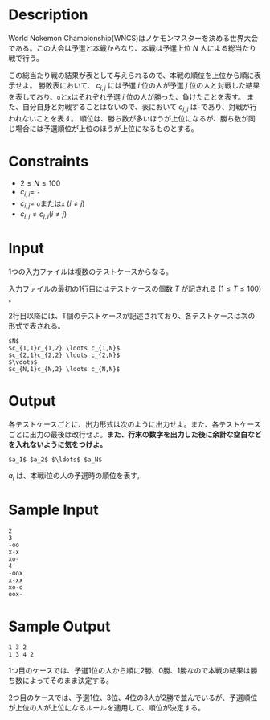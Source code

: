 # Description

World Nokemon Championship(WNCS)はノケモンマスターを決める世界大会である。この大会は予選と本戦からなり、本戦は予選上位 $N$ 人による総当たり戦で行う。

この総当たり戦の結果が表として与えられるので、本戦の順位を上位から順に表示せよ。
勝敗表において、 $c_{i,j}$ には予選 $i$ 位の人が予選 $j$ 位の人と対戦した結果を表しており、`o`と`x`はそれぞれ予選 $i$ 位の人が勝った、負けたことを表す。
また、自分自身と対戦することはないので、表において $c_{i,i}$ は`-`であり、対戦が行われないことを表す。
順位は、勝ち数が多いほうが上位になるが、勝ち数が同じ場合には予選順位が上位のほうが上位になるものとする。

# Constraints

- $2 \le N \le 100$
- $c_{i,i} =$ `-`
- $c_{i,j} =$ `o`または`x` $(i \neq j)$
- $c_{i,j} \neq c_{j,i}(i \neq j)$

# Input
1つの入力ファイルは複数のテストケースからなる。

入力ファイルの最初の1行目にはテストケースの個数 $T$ が記される $(1 \le T \le 100)$ 。

2行目以降には、T個のテストケースが記述されており、各テストケースは次の形式で表される。

```
$N$
$c_{1,1}c_{1,2} \ldots c_{1,N}$
$c_{2,1}c_{2,2} \ldots c_{2,N}$
$\vdots$
$c_{N,1}c_{N,2} \ldots c_{N,N}$
```

# Output
各テストケースごとに、出力形式は次のように出力せよ。また、各テストケースごとに出力の最後は改行せよ。**また、行末の数字を出力した後に余計な空白などを入れないように気をつけよ。**

```
$a_1$ $a_2$ $\ldots$ $a_N$
```

$a_i$ は、本戦i位の人の予選時の順位を表す。

# Sample Input

```
2
3
-oo
x-x
xo-
4
-oox
x-xx
xo-o
oox-
```

# Sample Output

```
1 3 2
1 3 4 2
```

1つ目のケースでは、予選1位の人から順に2勝、0勝、1勝なので本戦の結果は勝ち数によってそのまま決定する。

2つ目のケースでは、予選1位、3位、4位の3人が2勝で並んでいるが、予選順位が上位の人が上位になるルールを適用して、順位が決定する。
